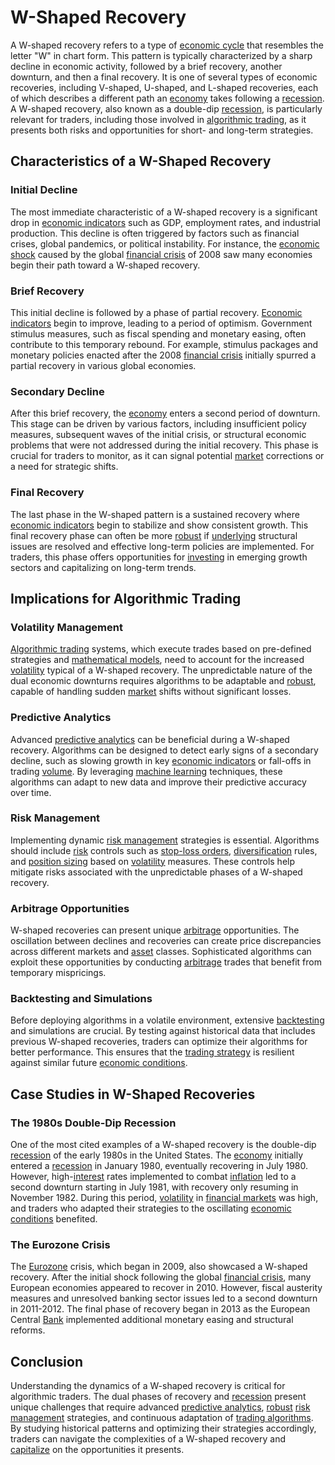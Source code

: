 # W-Shaped Recovery

A W-shaped recovery refers to a type of [economic cycle](../e/economic_cycle.md) that resembles the letter "W" in chart form. This pattern is typically characterized by a sharp decline in economic activity, followed by a brief recovery, another downturn, and then a final recovery. It is one of several types of economic recoveries, including V-shaped, U-shaped, and L-shaped recoveries, each of which describes a different path an [economy](../e/economy.md) takes following a [recession](../r/recession.md). A W-shaped recovery, also known as a double-dip [recession](../r/recession.md), is particularly relevant for traders, including those involved in [algorithmic trading](../a/algorithmic_trading.md), as it presents both risks and opportunities for short- and long-term strategies.

## Characteristics of a W-Shaped Recovery

### Initial Decline
The most immediate characteristic of a W-shaped recovery is a significant drop in [economic indicators](../e/economic_indicators.md) such as GDP, employment rates, and industrial production. This decline is often triggered by factors such as financial crises, global pandemics, or political instability. For instance, the [economic shock](../e/economic_shock.md) caused by the global [financial crisis](../f/financial_crisis.md) of 2008 saw many economies begin their path toward a W-shaped recovery.

### Brief Recovery
This initial decline is followed by a phase of partial recovery. [Economic indicators](../e/economic_indicators.md) begin to improve, leading to a period of optimism. Government stimulus measures, such as fiscal spending and monetary easing, often contribute to this temporary rebound. For example, stimulus packages and monetary policies enacted after the 2008 [financial crisis](../f/financial_crisis.md) initially spurred a partial recovery in various global economies.

### Secondary Decline
After this brief recovery, the [economy](../e/economy.md) enters a second period of downturn. This stage can be driven by various factors, including insufficient policy measures, subsequent waves of the initial crisis, or structural economic problems that were not addressed during the initial recovery. This phase is crucial for traders to monitor, as it can signal potential [market](../m/market.md) corrections or a need for strategic shifts.

### Final Recovery
The last phase in the W-shaped pattern is a sustained recovery where [economic indicators](../e/economic_indicators.md) begin to stabilize and show consistent growth. This final recovery phase can often be more [robust](../r/robust.md) if [underlying](../u/underlying.md) structural issues are resolved and effective long-term policies are implemented. For traders, this phase offers opportunities for [investing](../i/investing.md) in emerging growth sectors and capitalizing on long-term trends.

## Implications for Algorithmic Trading

### Volatility Management
[Algorithmic trading](../a/algorithmic_trading.md) systems, which execute trades based on pre-defined strategies and [mathematical models](../m/mathematical_models_in_trading.md), need to account for the increased [volatility](../v/volatility.md) typical of a W-shaped recovery. The unpredictable nature of the dual economic downturns requires algorithms to be adaptable and [robust](../r/robust.md), capable of handling sudden [market](../m/market.md) shifts without significant losses.

### Predictive Analytics
Advanced [predictive analytics](../p/predictive_analytics.md) can be beneficial during a W-shaped recovery. Algorithms can be designed to detect early signs of a secondary decline, such as slowing growth in key [economic indicators](../e/economic_indicators.md) or fall-offs in trading [volume](../v/volume.md). By leveraging [machine learning](../m/machine_learning.md) techniques, these algorithms can adapt to new data and improve their predictive accuracy over time.

### Risk Management
Implementing dynamic [risk management](../r/risk_management.md) strategies is essential. Algorithms should include [risk](../r/risk.md) controls such as [stop-loss orders](../s/stop-loss_orders.md), [diversification](../d/diversification.md) rules, and [position sizing](../p/position_sizing.md) based on [volatility](../v/volatility.md) measures. These controls help mitigate risks associated with the unpredictable phases of a W-shaped recovery.

### Arbitrage Opportunities
W-shaped recoveries can present unique [arbitrage](../a/arbitrage.md) opportunities. The oscillation between declines and recoveries can create price discrepancies across different markets and [asset](../a/asset.md) classes. Sophisticated algorithms can exploit these opportunities by conducting [arbitrage](../a/arbitrage.md) trades that benefit from temporary mispricings.

### Backtesting and Simulations
Before deploying algorithms in a volatile environment, extensive [backtesting](../b/backtesting.md) and simulations are crucial. By testing against historical data that includes previous W-shaped recoveries, traders can optimize their algorithms for better performance. This ensures that the [trading strategy](../t/trading_strategy.md) is resilient against similar future [economic conditions](../e/economic_conditions.md).

## Case Studies in W-Shaped Recoveries

### The 1980s Double-Dip Recession
One of the most cited examples of a W-shaped recovery is the double-dip [recession](../r/recession.md) of the early 1980s in the United States. The [economy](../e/economy.md) initially entered a [recession](../r/recession.md) in January 1980, eventually recovering in July 1980. However, high-[interest](../i/interest.md) rates implemented to combat [inflation](../i/inflation.md) led to a second downturn starting in July 1981, with recovery only resuming in November 1982. During this period, [volatility](../v/volatility.md) in [financial markets](../f/financial_market.md) was high, and traders who adapted their strategies to the oscillating [economic conditions](../e/economic_conditions.md) benefited.

### The Eurozone Crisis
The [Eurozone](../e/eurozone.md) crisis, which began in 2009, also showcased a W-shaped recovery. After the initial shock following the global [financial crisis](../f/financial_crisis.md), many European economies appeared to recover in 2010. However, fiscal austerity measures and unresolved banking sector issues led to a second downturn in 2011-2012. The final phase of recovery began in 2013 as the European Central [Bank](../b/bank.md) implemented additional monetary easing and structural reforms.

## Conclusion

Understanding the dynamics of a W-shaped recovery is critical for algorithmic traders. The dual phases of recovery and [recession](../r/recession.md) present unique challenges that require advanced [predictive analytics](../p/predictive_analytics.md), [robust](../r/robust.md) [risk management](../r/risk_management.md) strategies, and continuous adaptation of [trading algorithms](../t/trading_algorithms.md). By studying historical patterns and optimizing their strategies accordingly, traders can navigate the complexities of a W-shaped recovery and [capitalize](../c/capitalize.md) on the opportunities it presents.
